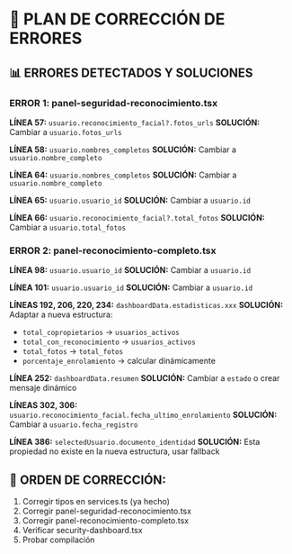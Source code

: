 # 🔧 PLAN DE CORRECCIÓN DE ERRORES

## 📊 **ERRORES DETECTADOS Y SOLUCIONES**

### **ERROR 1: panel-seguridad-reconocimiento.tsx**
**LÍNEA 57:** `usuario.reconocimiento_facial?.fotos_urls`
**SOLUCIÓN:** Cambiar a `usuario.fotos_urls`

**LÍNEA 58:** `usuario.nombres_completos`
**SOLUCIÓN:** Cambiar a `usuario.nombre_completo`

**LÍNEA 64:** `usuario.nombres_completos`
**SOLUCIÓN:** Cambiar a `usuario.nombre_completo`

**LÍNEA 65:** `usuario.usuario_id`
**SOLUCIÓN:** Cambiar a `usuario.id`

**LÍNEA 66:** `usuario.reconocimiento_facial?.total_fotos`
**SOLUCIÓN:** Cambiar a `usuario.total_fotos`

### **ERROR 2: panel-reconocimiento-completo.tsx**
**LÍNEA 98:** `usuario.usuario_id`
**SOLUCIÓN:** Cambiar a `usuario.id`

**LÍNEA 101:** `usuario.usuario_id`
**SOLUCIÓN:** Cambiar a `usuario.id`

**LÍNEAS 192, 206, 220, 234:** `dashboardData.estadisticas.xxx`
**SOLUCIÓN:** Adaptar a nueva estructura:
- `total_copropietarios` → `usuarios_activos`
- `total_con_reconocimiento` → `usuarios_activos`
- `total_fotos` → `total_fotos`
- `porcentaje_enrolamiento` → calcular dinámicamente

**LÍNEA 252:** `dashboardData.resumen`
**SOLUCIÓN:** Cambiar a `estado` o crear mensaje dinámico

**LÍNEAS 302, 306:** `usuario.reconocimiento_facial.fecha_ultimo_enrolamiento`
**SOLUCIÓN:** Cambiar a `usuario.fecha_registro`

**LÍNEA 386:** `selectedUsuario.documento_identidad`
**SOLUCIÓN:** Esta propiedad no existe en la nueva estructura, usar fallback

## 🚀 **ORDEN DE CORRECCIÓN:**
1. Corregir tipos en services.ts (ya hecho)
2. Corregir panel-seguridad-reconocimiento.tsx
3. Corregir panel-reconocimiento-completo.tsx
4. Verificar security-dashboard.tsx
5. Probar compilación